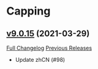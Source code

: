 # Capping

## [v9.0.15](https://github.com/BigWigsMods/Capping/tree/v9.0.15) (2021-03-29)
[Full Changelog](https://github.com/BigWigsMods/Capping/compare/v9.0.14...v9.0.15) [Previous Releases](https://github.com/BigWigsMods/Capping/releases)

- Update zhCN (#98)  
